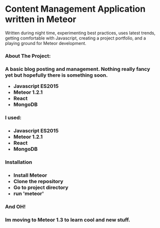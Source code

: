 # Content Management Application written in Meteor
Written during night time, experimenting best practices, uses latest trends, getting comfortable with Javascript, creating a project portfolio, and a playing ground for Meteor development.


<h3>About The Project:<h3/>
<p>A basic blog posting and management. Nothing really fancy yet but hopefully there is something soon.</p>

<ul>
	<li>Javascript ES2015</li>
	<li>Meteor 1.2.1</li>
	<li>React</li>
	<li>MongoDB</li>
</ul>


<h3>I used:<h3/>
<ul>
	<li>Javascript ES2015</li>
	<li>Meteor 1.2.1</li>
	<li>React</li>
	<li>MongoDB</li>
</ul>


<h3>Installation<h3/>
<ul>
	<li>Install Meteor</li>
	<li>Clone the repository</li>
	<li>Go to project directory</li>
	<li>run 'meteor'</li>
</ul>


<h3>And OH!<h3/>
<p>Im moving to Meteor 1.3 to learn cool and new stuff.</p>
